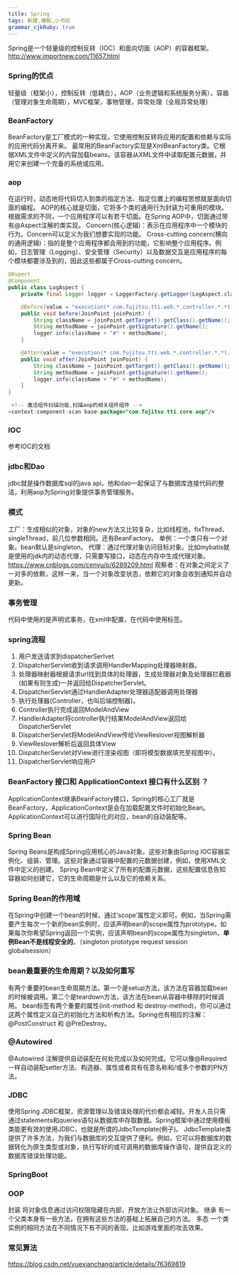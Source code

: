 ```yaml
---
title: Spring
tags: 新建,模板,小书匠
grammar_cjkRuby: true
---
```


Spring是一个轻量级的控制反转（IOC）和面向切面（AOP）的容器框架。
http://www.importnew.com/11657.html
### Spring的优点
轻量级（框架小），控制反转（低耦合），AOP（业务逻辑和系统服务分离），容器（管理对象生命周期），MVC框架，事物管理，异常处理（全局异常处理）
### BeanFactory
BeanFactory是工厂模式的一种实现，它使用控制反转将应用的配置和依赖与实际的应用代码分离开来。
最常用的BeanFactory实现是XmlBeanFactory类。它根据XML文件中定义的内容加载beans。该容器从XML文件中读取配置元数据，并用它来创建一个完备的系统或应用。
### aop
在运行时，动态地将代码切入到类的指定方法、指定位置上的编程思想就是面向切面的编程。
AOP的核心就是切面，它将多个类的通用行为封装为可重用的模块。根据需求的不同，一个应用程序可以有若干切面。在Spring AOP中，切面通过带有@Aspect注解的类实现。
Concern(核心逻辑)：表示在应用程序中一个模块的行为。Concern可以定义为我们想要实现的功能。
Cross-cutting concern(横向的通用逻辑)：指的是整个应用程序都会用到的功能，它影响整个应用程序。例如，日志管理（Logging）、安全管理（Security）以及数据交互是应用程序的每个模块都要涉及到的，因此这些都属于Cross-cutting concern。

``` java
@Aspect  
@Component
public class LogAspect {
    private final Logger logger = LoggerFactory.getLogger(LogAspect.class);

    @Before(value = "execution(* com.fujitsu.tti.web.*.controller.*.*(..))")  
    public void before(JoinPoint joinPoint) {
        String className = joinPoint.getTarget().getClass().getName();
        String methodName = joinPoint.getSignature().getName();
        logger.info(className + "#" + methodName);
    }

    @After(value = "execution(* com.fujitsu.tti.web.*.controller.*.*(..))")
    public void after(JoinPoint joinPoint) {
        String className = joinPoint.getTarget().getClass().getName();
        String methodName = joinPoint.getSignature().getName();
        logger.info(className + "#" + methodName);
    }
}

 <!-- 激活组件扫描功能,扫描aop的相关组件组件 -->
<context:component-scan base-package="com.fujitsu.tti.core.aop"/>
```

### IOC
参考IOC的文档
### jdbc和Dao
jdbc就是操作数据库sql的java api，他和dao一起保证了与数据库连接代码的整洁，利用aop为Spring对象提供事务管理服务。

### 模式
工厂：生成相似的对象，对象的new方法又比较复杂，比如线程池，fixThread、singleThread，前几位参数相同。还有BeanFactory。
单例：一个类只有一个对象。bean默认是singleton。
代理：通过代理对象访问目标对象。比如mybatis就是使用的jdk内的动态代理，只需要写接口，动态在内存中生成代理对象。
https://www.cnblogs.com/cenyu/p/6289209.html
观察者：在对象之间定义了一对多的依赖，这样一来，当一个对象改变状态，依赖它的对象会收到通知并自动更新。
### 事务管理
代码中使用的是声明式事务，在xml中配置，在代码中使用标签。
### spring流程
1. 用户发送请求到dispatcherSerlvet
2. DispatcherServlet收到请求调用HandlerMapping处理器映射器。
3. 处理器映射器根据请求url找到具体的处理器，生成处理器对象及处理器拦截器(如果有则生成)一并返回给DispatcherServlet。
4. DispatcherServlet通过HandlerAdapter处理器适配器调用处理器
5. 执行处理器(Controller，也叫后端控制器)。
6. Controller执行完成返回ModelAndView
7. HandlerAdapter将controller执行结果ModelAndView返回给DispatcherServlet
8. DispatcherServlet将ModelAndView传给ViewReslover视图解析器
9. ViewReslover解析后返回具体View
10. DispatcherServlet对View进行渲染视图（即将模型数据填充至视图中）。
11. DispatcherServlet响应用户
### BeanFactory 接口和 ApplicationContext 接口有什么区别 ？
ApplicationContext继承BeanFactory接口，Spring的核心工厂就是BeanFactory，ApplicationContext是会在加载配置文件时初始化Bean。ApplicationContext可以进行国际化的对应，bean的自动装配等。
### Spring Bean
Spring Beans是构成Spring应用核心的Java对象。这些对象由Spring IOC容器实例化、组装、管理。这些对象通过容器中配置的元数据创建，例如，使用XML文件中定义的创建。
Spring Bean中定义了所有的配置元数据，这些配置信息告知容器如何创建它，它的生命周期是什么以及它的依赖关系。
### Spring Bean的作用域
在Spring中创建一个bean的时候，通过’scope’属性定义即可。例如，当Spring需要产生每次一个新的bean实例时，应该声明bean的scope属性为prototype。如果每次你希望Spring返回一个实例，应该声明bean的scope属性为singleton，**单例Bean不是线程安全的**。（singleton prototype request session globalsession）
### bean最重要的生命周期？以及如何重写
有两个重要的bean生命周期方法。第一个是setup方法，该方法在容器加载bean的时候被调用。第二个是teardown方法，该方法在bean从容器中移除的时候调用。
bean标签有两个重要的属性(init-method 和 destroy-method)，你可以通过这两个属性定义自己的初始化方法和析构方法。Spring也有相应的注解：@PostConstruct 和 @PreDestroy。
### @Autowired
@Autowired 注解提供自动装配在何处完成以及如何完成。它可以像@Required一样自动装配setter方法、构造器、属性或者具有任意名称和/或多个参数的PN方法。
### JDBC
使用Spring JDBC框架，资源管理以及错误处理的代价都会减轻。开发人员只需通过statements和queries语句从数据库中存取数据。Spring框架中通过使用模板类能更有效的使用JDBC，也就是所谓的JdbcTemplate(例子)。
JdbcTemplate类提供了许多方法，为我们与数据库的交互提供了便利。例如，它可以将数据库的数据转化为原生类型或对象，执行写好的或可调用的数据库操作语句，提供自定义的数据库错误处理功能。
### SpringBoot
### OOP
封装
将对象信息通过访问权限隐藏在内部，开放方法让外部访问对象。
继承
有一个父类本身有一些方法，在拥有这些方法的基础上拓展自己的方法。
多态
一个类实例的相同方法在不同情况下有不同的表现。比如游戏里面的攻击效果。
### 常见算法
https://blog.csdn.net/yuexianchang/article/details/76369819